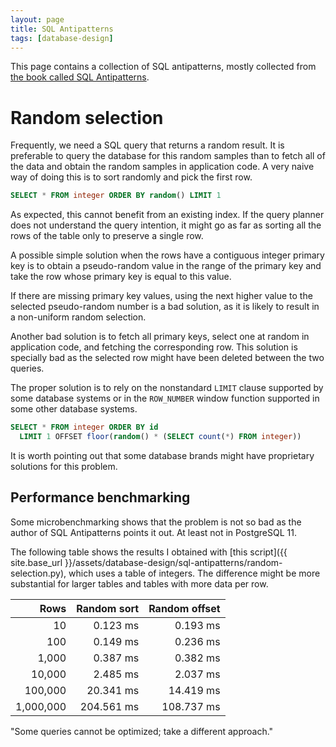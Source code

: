 ```yaml
---
layout: page
title: SQL Antipatterns
tags: [database-design]
---
```


This page contains a collection of SQL antipatterns, mostly collected from [the
book called SQL
Antipatterns](https://www.oreilly.com/library/view/sql-antipatterns/9781680500073/).

# Random selection

Frequently, we need a SQL query that returns a random result.
It is preferable to query the database for this random samples than to fetch
all of the data and obtain the random samples in application code.
A very naive way of doing this is to sort randomly and pick the first row.

```sql
SELECT * FROM integer ORDER BY random() LIMIT 1
```

As expected, this cannot benefit from an existing index. If the query planner
does not understand the query intention, it might go as far as sorting all the
rows of the table only to preserve a single row.

A possible simple solution when the rows have a contiguous integer primary key
is to obtain a pseudo-random value in the range of the primary key and take the
row whose primary key is equal to this value.

If there are missing primary key values, using the next higher value to the
selected pseudo-random number is a bad solution, as it is likely to result in a
non-uniform random selection.

Another bad solution is to fetch all primary keys, select one at random in
application code, and fetching the corresponding row. This solution is
specially bad as the selected row might have been deleted between the two
queries.

The proper solution is to rely on the nonstandard `LIMIT` clause supported by
some database systems or in the `ROW_NUMBER` window function supported in some
other database systems.

```sql
SELECT * FROM integer ORDER BY id
  LIMIT 1 OFFSET floor(random() * (SELECT count(*) FROM integer))
```

It is worth pointing out that some database brands might have proprietary
solutions for this problem.

## Performance benchmarking

Some microbenchmarking shows that the problem is not so bad as the author of
SQL Antipatterns points it out. At least not in PostgreSQL 11.

The following table shows the results I obtained with [this script]({{
site.base_url }}/assets/database-design/sql-antipatterns/random-selection.py),
which uses a table of integers. The difference might be more substantial for
larger tables and tables with more data per row.

Rows       | Random sort | Random offset
----------:|------------:|-------------:
        10 |    0.123 ms |      0.193 ms
       100 |    0.149 ms |      0.236 ms
     1,000 |    0.387 ms |      0.382 ms
    10,000 |    2.485 ms |      2.037 ms
   100,000 |   20.341 ms |     14.419 ms
 1,000,000 |  204.561 ms |    108.737 ms

"Some queries cannot be optimized; take a different approach."
